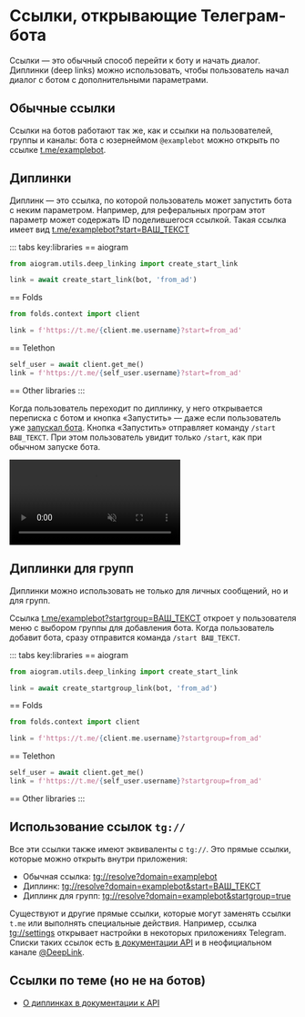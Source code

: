 # Ссылки, открывающие Телеграм-бота

Ссылки — это обычный способ перейти к боту и начать диалог.
Диплинки (deep links) можно использовать, чтобы пользователь начал диалог с ботом с дополнительными параметрами.

## Обычные ссылки

Ссылки на ботов работают так же, как и ссылки на пользователей, группы и каналы:
бота с юзернеймом `@examplebot` можно открыть по ссылке [t.me/examplebot](https://t.me/examplebot).

## Диплинки

Диплинк — это ссылка, по которой пользователь может запустить бота с неким параметром.
Например, для реферальных програм этот параметр может содержать ID поделившегося ссылкой.
Такая ссылка имеет вид [t.me/examplebot?start=ВАШ_ТЕКСТ](https://t.me/examplebot?start=ВАШ_ТЕКСТ)

::: tabs key:libraries
== aiogram
```python
from aiogram.utils.deep_linking import create_start_link

link = await create_start_link(bot, 'from_ad')
```
== Folds
```python
from folds.context import client

link = f'https://t.me/{client.me.username}?start=from_ad'
```
== Telethon
```python
self_user = await client.get_me()
link = f'https://t.me/{self_user.username}?start=from_ad'
```
== Other libraries
<HelpNeeded/>
:::

Когда пользователь переходит по диплинку, у него открывается переписка с ботом и кнопка «Запустить» —
даже если пользователь уже [запускал бота](../chats/pm). Кнопка «Запустить» отправляет команду `/start ВАШ_ТЕКСТ`.
При этом пользователь увидит только `/start`, как при обычном запуске бота.

<video controls loop muted preload="auto">
<source src="/pictures/ru/start.webm" type="video/mp4">
</video>

## Диплинки для групп

Диплинки можно использовать не только для личных сообщений, но и для групп.

Ссылка [t.me/examplebot?startgroup=ВАШ_ТЕКСТ](https://t.me/examplebot?startgroup=ВАШ_ТЕКСТ) откроет у пользователя меню
с выбором группы для добавления бота. Когда пользователь добавит бота, сразу отправится команда `/start ВАШ_ТЕКСТ`.

::: tabs key:libraries
== aiogram
```python
from aiogram.utils.deep_linking import create_start_link

link = await create_startgroup_link(bot, 'from_ad')
```
== Folds
```python
from folds.context import client

link = f'https://t.me/{client.me.username}?startgroup=from_ad'
```
== Telethon
```python
self_user = await client.get_me()
link = f'https://t.me/{self_user.username}?startgroup=from_ad'
```
== Other libraries
<HelpNeeded/>
:::

## Использование ссылок `tg://`

Все эти ссылки также имеют эквиваленты с `tg://`. 
Это прямые ссылки, которые можно открыть внутри приложения:

- Обычная ссылка: [tg://resolve?domain=examplebot](tg://resolve?domain=examplebot)
- Диплинк: [tg://resolve?domain=examplebot&start=ВАШ_ТЕКСТ](tg://resolve?domain=examplebot&start=ВАШ_ТЕКСТ)
- Диплинк для групп: [tg://resolve?domain=examplebot&startgroup=true](tg://resolve?domain=examplebot&startgroup=true)

Существуют и другие прямые ссылки, которые могут заменять ссылки `t.me` или выполнять специальные действия.
Например, ссылка [tg://settings](tg://settings) открывает настройки в некоторых приложениях Telegram.
Списки таких ссылок есть [в документации API](https://core.telegram.org/api/links) и
в неофициальном канале [@DeepLink](https://t.me/deeplink).

## Ссылки по теме (но не на ботов)

- [О диплинках в документации к API](https://core.telegram.org/bots/features#deep-linking)
